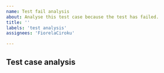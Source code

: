 ```yaml
---
name: Test fail analysis
about: Analyse this test case because the test has failed.
title: ''
labels: 'test analysis'
assignees: 'FiorelaCiroku'

---
```


## Test case analysis

